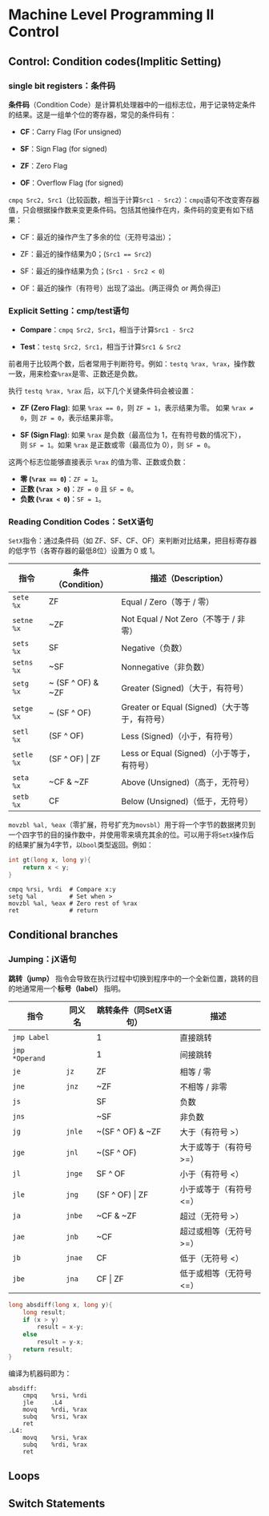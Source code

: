 # Machine Level Programming II Control

## Control: Condition codes(Implitic Setting)

### single bit registers：条件码

**条件码**（Condition Code）是计算机处理器中的一组标志位，用于记录特定条件的结果。这是一组单个位的寄存器，常见的条件码有：

- **CF**：Carry Flag (For unsigned)

- **SF**：Sign Flag (for signed) 

- **ZF**：Zero Flag

- **OF**：Overflow Flag (for signed)

`cmpq Src2, Src1`（比较函数，相当于计算`Src1 - Src2`）：`cmpq`语句不改变寄存器值，只会根据操作数来变更条件码。包括其他操作在内，条件码的变更有如下结果：

- CF：最近的操作产生了多余的位（无符号溢出）；

- ZF：最近的操作结果为0；(`Src1 == Src2`)

- SF：最近的操作结果为负；(`Src1 - Src2 < 0`)

- OF：最近的操作（有符号）出现了溢出。(两正得负 or 两负得正)

### Explicit Setting：cmp/test语句

- **Compare**：`cmpq Src2, Src1`，相当于计算`Src1 - Src2`

- **Test**：`testq Src2, Src1`，相当于计算`Src1 & Src2`

前者用于比较两个数，后者常用于判断符号。例如：`testq %rax, %rax`，操作数一致，用来检查`%rax`是零、正数还是负数。

执行 `testq %rax, %rax` 后，以下几个关键条件码会被设置：

- **ZF (Zero Flag)**:
  如果 `%rax == 0`，则 `ZF = 1`，表示结果为零。
  如果 `%rax ≠ 0`，则 `ZF = 0`，表示结果非零。

- **SF (Sign Flag)**:
  如果 `%rax` 是负数（最高位为 1，在有符号数的情况下），则 `SF = 1`。如果 `%rax` 是正数或零（最高位为 0），则 `SF = 0`。

这两个标志位能够直接表示 `%rax` 的值为零、正数或负数：

- **零 (`%rax == 0`)**：`ZF = 1`。
- **正数 (`%rax > 0`)**：`ZF = 0` 且 `SF = 0`。
- **负数 (`%rax < 0`)**：`SF = 1`。

### Reading Condition Codes：SetX语句

`SetX`指令：通过条件码（如 ZF、SF、CF、OF）来判断对比结果，把目标寄存器的低字节（各寄存器的最低8位）设置为 0 或 1。

| **指令**     | **条件（Condition）** | **描述（Description）**                 |
| ---------- | ----------------- | ----------------------------------- |
| `sete %x`  | ZF                | Equal / Zero（等于 / 零）                |
| `setne %x` | ~ZF               | Not Equal / Not Zero（不等于 / 非零）      |
| `sets %x`  | SF                | Negative（负数）                        |
| `setns %x` | ~SF               | Nonnegative（非负数）                    |
| `setg %x`  | ~ (SF ^ OF) & ~ZF | Greater (Signed)（大于，有符号）            |
| `setge %x` | ~ (SF ^ OF)       | Greater or Equal (Signed)（大于等于，有符号） |
| `setl %x`  | (SF ^ OF)         | Less (Signed)（小于，有符号）               |
| `setle %x` | (SF ^ OF) \| ZF   | Less or Equal (Signed)（小于等于，有符号）    |
| `seta %x`  | ~CF & ~ZF         | Above (Unsigned)（高于，无符号）            |
| `setb %x`  | CF                | Below (Unsigned)（低于，无符号）            |

`movzbl %al, %eax`（零扩展，符号扩充为`movsbl`）用于将一个字节的数据拷贝到一个四字节的目的操作数中，并使用零来填充其余的位。可以用于将`SetX`操作后的结果扩展为4字节，以`bool`类型返回。例如：

```c
int gt(long x, long y){
    return x < y;
}
```

```
cmpq %rsi, %rdi  # Compare x:y
setg %al         # Set when >
movzbl %al, %eax # Zero rest of %rax
ret              # return
```

## Conditional branches

### Jumping：jX语句

**跳转（jump）** 指令会导致在执行过程中切换到程序中的一个全新位置，跳转的目的地通常用一个**标号（label）** 指明。

| **指令**         | **同义名** | **跳转条件（同SetX语句）** | **描述**        |
| -------------- | ------- | ----------------- | ------------- |
| `jmp Label`    |         | 1                 | 直接跳转          |
| `jmp *Operand` |         | 1                 | 间接跳转          |
| `je`           | `jz`    | ZF                | 相等 / 零        |
| `jne`          | `jnz`   | ~ZF               | 不相等 / 非零      |
| `js`           |         | SF                | 负数            |
| `jns`          |         | ~SF               | 非负数           |
| `jg`           | `jnle`  | ~(SF ^ OF) & ~ZF  | 大于（有符号 >）     |
| `jge`          | `jnl`   | ~(SF ^ OF)        | 大于或等于（有符号 >=） |
| `jl`           | `jnge`  | SF ^ OF           | 小于（有符号 <）     |
| `jle`          | `jng`   | (SF ^ OF) \| ZF   | 小于或等于（有符号 <=） |
| `ja`           | `jnbe`  | ~CF & ~ZF         | 超过（无符号 >）     |
| `jae`          | `jnb`   | ~CF               | 超过或相等（无符号 >=） |
| `jb`           | `jnae`  | CF                | 低于（无符号 <）     |
| `jbe`          | `jna`   | CF \| ZF          | 低于或相等（无符号 <=） |

```c
long absdiff(long x, long y){
    long result;
    if (x > y)
        result = x-y;
    else
        result = y-x;
    return result;
}
```

编译为机器码即为：

```
absdiff:
    cmpq    %rsi, %rdi
    jle     .L4
    movq    %rdi, %rax
    subq    %rsi, %rax
    ret
.L4:
    movq    %rsi, %rax
    subq    %rdi, %rax
    ret
```

## Loops

## Switch Statements
